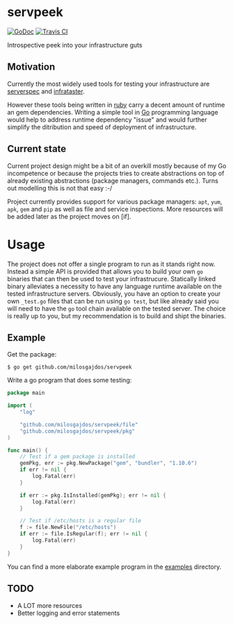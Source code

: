 # servpeek

[![GoDoc](https://godoc.org/github.com/milosgajdos/servpeek?status.svg)](https://godoc.org/github.com/milosgajdos/servpeek)
[![Travis CI](https://travis-ci.org/milosgajdos/servpeek.svg?branch=master)](https://travis-ci.org/milosgajdos/servpeek)

Introspective peek into your infrastructure guts

## Motivation

Currently the most widely used tools for testing your infrastructure are [serverspec](https://github.com/mizzy/serverspec) and [infrataster](https://github.com/ryotarai/infrataster).

However these tools being written in [ruby](https://www.ruby-lang.org/en/) carry a decent amount of runtime an gem dependencies. Writing a simple tool in [Go](http://golang.org/) programming language would help to address runtime dependency "issue" and would further simplify the ditribution and speed of deployment of infrastructure.

## Current state

Current project design might be a bit of an overkill mostly because of my Go incompetence or because the projects tries to create abstractions on top of already existing abstractions (package managers, commands etc.). Turns out modelling this is not that easy :-/

Project currently provides support for various package managers: `apt`, `yum`, `apk`, `gem` and `pip` as well as file and service inspections. More resources will be added later as the project moves on [if].

# Usage

The project does not offer a single program to run as it stands right now. Instead a simple API is provided that allows you to build your own `go` binaries that can then be used to test your infrastrucure. Statically linked binary alleviates a necessity to have any language runtime available on the tested infrastructure servers. Obviously, you have an option to create your own `_test.go` files that can be run using `go test`, but like already said you will need to have the `go` tool chain available on the tested server. The choice is really up to you, but my recommendation is to build and shipt the binaries.

## Example

Get the package:
```
$ go get github.com/milosgajdos/servpeek
```

Write a go program that does some testing:
```go
package main

import (
	"log"

	"github.com/milosgajdos/servpeek/file"
	"github.com/milosgajdos/servpeek/pkg"
)

func main() {
	// Test if a gem package is installed
	gemPkg, err := pkg.NewPackage("gem", "bundler", "1.10.6")
	if err != nil {
		log.Fatal(err)
	}

	if err := pkg.IsInstalled(gemPkg); err != nil {
		log.Fatal(err)
	}

	// Test if /etc/hosts is a regular file
	f := file.NewFile("/etc/hosts")
	if err := file.IsRegular(f); err != nil {
		log.Fatal(err)
	}
}
```

You can find a more elaborate example program in the [examples](https://github.com/milosgajdos/servpeek/tree/master/examples) directory.

## TODO

- A LOT more resources
- Better logging and error statements
